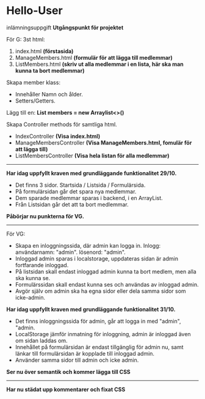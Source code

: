 # Hello-User
inlämningsuppgift
**Utgångspunkt för projektet**

För G:
3st html:
1. index.html **(förstasida)**
2. ManageMembers.html **(formulär för att lägga till medlemmar)**
3. ListMembers.html **(skriv ut alla medlemmar i en lista, här ska man kunna ta bort medlemmar)**

Skapa member klass:
- Innehåller Namn och ålder.
- Setters/Getters.

Lägg till en: **List<Member> members = new Arraylist<>()**

Skapa Controller methods för samtliga html.
-  IndexController **(Visa index.html)**
-  ManageMembersController **(Visa ManageMembers.html, fomulär för att lägga till)**
-  ListMembersController **(Visa hela listan för alla medlemmar)**

-------------------------------------------------------------------------------------------------------------
**Har idag uppfyllt kraven med grundläggande funktionalitet 29/10.** 

- Det finns 3 sidor. Startsida / Listsida / Formulärsida.
- På formulärsidan går det spara nya medlemmar.
- Dem sparade medlemmar sparas i backend, i en ArrayList.
- Från Listsidan går det att ta bort medlemmar.


**Påbörjar nu punkterna för VG.**

-------------------------------------------------------------------------------------------------------------

För VG:
- Skapa en inloggningssida, där admin kan logga in. Inlogg: användarnamn: "admin".  lösenord: "admin".
- Inloggad admin sparas i localstorage, uppdateras sidan är admin fortfarande inloggad.
- På listsidan skall endast inloggad admin kunna ta bort medlem, men alla ska kunna se.
- Formulärssidan skall endast kunna ses och användas av inloggad admin.
- Avgör själv om admin ska ha egna sidor eller dela samma sidor som icke-admin.

**Har idag uppfyllt kraven med grundläggande funktionalitet 31/10.** 

- Det finns inloggningssida för admin, går att logga in med "admin", "admin.
- LocalStorage jämför inmatning för inloggning, admin är inloggad även om sidan laddas om.
- Innehållet på formulärsidan är endast tillgänglig för admin nu, samt länkar till formulärsidan är kopplade till inloggad admin.
- Använder samma sidor till admin och icke admin.

**Ser nu över semantik och kommer lägga till CSS**

-------------------------------------------------------------------------------------------------------------

**Har nu städat upp kommentarer och fixat CSS**